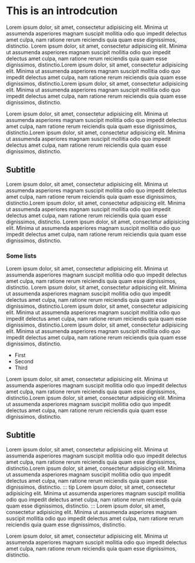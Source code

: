 # This is an introdcution

Lorem ipsum dolor, sit amet, consectetur adipisicing elit. Minima ut assumenda asperiores magnam suscipit mollitia odio quo impedit delectus amet culpa, nam ratione rerum reiciendis quia quam esse dignissimos, distinctio.
Lorem ipsum dolor, sit amet, consectetur adipisicing elit. Minima ut assumenda asperiores magnam suscipit mollitia odio quo impedit delectus amet culpa, nam ratione rerum reiciendis quia quam esse dignissimos, distinctio.Lorem ipsum dolor, sit amet, consectetur adipisicing elit. Minima ut assumenda asperiores magnam suscipit mollitia odio quo impedit delectus amet culpa, nam ratione rerum reiciendis quia quam esse dignissimos, distinctio.Lorem ipsum dolor, sit amet, consectetur adipisicing elit. Minima ut assumenda asperiores magnam suscipit mollitia odio quo impedit delectus amet culpa, nam ratione rerum reiciendis quia quam esse dignissimos, distinctio.

Lorem ipsum dolor, sit amet, consectetur adipisicing elit. Minima ut assumenda asperiores magnam suscipit mollitia odio quo impedit delectus amet culpa, nam ratione rerum reiciendis quia quam esse dignissimos, distinctio.Lorem ipsum dolor, sit amet, consectetur adipisicing elit. Minima ut assumenda asperiores magnam suscipit mollitia odio quo impedit delectus amet culpa, nam ratione rerum reiciendis quia quam esse dignissimos, distinctio.
## Subtitle
Lorem ipsum dolor, sit amet, consectetur adipisicing elit. Minima ut assumenda asperiores magnam suscipit mollitia odio quo impedit delectus amet culpa, nam ratione rerum reiciendis quia quam esse dignissimos, distinctio.Lorem ipsum dolor, sit amet, consectetur adipisicing elit. Minima ut assumenda asperiores magnam suscipit mollitia odio quo impedit delectus amet culpa, nam ratione rerum reiciendis quia quam esse dignissimos, distinctio.
Lorem ipsum dolor, sit amet, consectetur adipisicing elit. Minima ut assumenda asperiores magnam suscipit mollitia odio quo impedit delectus amet culpa, nam ratione rerum reiciendis quia quam esse dignissimos, distinctio.

### Some lists

Lorem ipsum dolor, sit amet, consectetur adipisicing elit. Minima ut assumenda asperiores magnam suscipit mollitia odio quo impedit delectus amet culpa, nam ratione rerum reiciendis quia quam esse dignissimos, distinctio.
Lorem ipsum dolor, sit amet, consectetur adipisicing elit. Minima ut assumenda asperiores magnam suscipit mollitia odio quo impedit delectus amet culpa, nam ratione rerum reiciendis quia quam esse dignissimos, distinctio.Lorem ipsum dolor, sit amet, consectetur adipisicing elit. Minima ut assumenda asperiores magnam suscipit mollitia odio quo impedit delectus amet culpa, nam ratione rerum reiciendis quia quam esse dignissimos, distinctio.Lorem ipsum dolor, sit amet, consectetur adipisicing elit. Minima ut assumenda asperiores magnam suscipit mollitia odio quo impedit delectus amet culpa, nam ratione rerum reiciendis quia quam esse dignissimos, distinctio.
- First 
- Second
- Third

Lorem ipsum dolor, sit amet, consectetur adipisicing elit. Minima ut assumenda asperiores magnam suscipit mollitia odio quo impedit delectus amet culpa, nam ratione rerum reiciendis quia quam esse dignissimos, distinctio.Lorem ipsum dolor, sit amet, consectetur adipisicing elit. Minima ut assumenda asperiores magnam suscipit mollitia odio quo impedit delectus amet culpa, nam ratione rerum reiciendis quia quam esse dignissimos, distinctio.
## Subtitle
Lorem ipsum dolor, sit amet, consectetur adipisicing elit. Minima ut assumenda asperiores magnam suscipit mollitia odio quo impedit delectus amet culpa, nam ratione rerum reiciendis quia quam esse dignissimos, distinctio.Lorem ipsum dolor, sit amet, consectetur adipisicing elit. Minima ut assumenda asperiores magnam suscipit mollitia odio quo impedit delectus amet culpa, nam ratione rerum reiciendis quia quam esse dignissimos, distinctio.
::: tip
Lorem ipsum dolor, sit amet, consectetur adipisicing elit. Minima ut assumenda asperiores magnam suscipit mollitia odio quo impedit delectus amet culpa, nam ratione rerum reiciendis quia quam esse dignissimos, distinctio.
:::
Lorem ipsum dolor, sit amet, consectetur adipisicing elit. Minima ut assumenda asperiores magnam suscipit mollitia odio quo impedit delectus amet culpa, nam ratione rerum reiciendis quia quam esse dignissimos, distinctio.

Lorem ipsum dolor, sit amet, consectetur adipisicing elit. Minima ut assumenda asperiores magnam suscipit mollitia odio quo impedit delectus amet culpa, nam ratione rerum reiciendis quia quam esse dignissimos, distinctio.